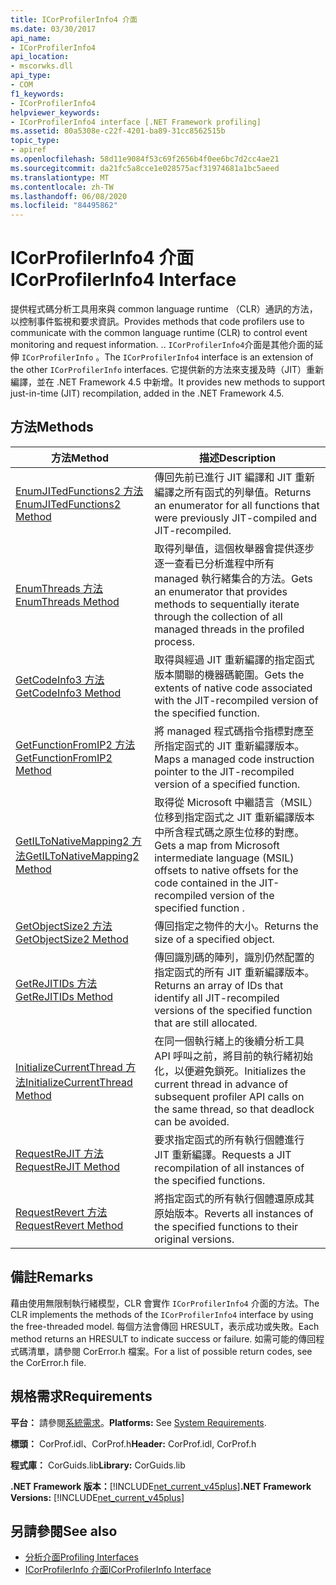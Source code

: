 ```yaml
---
title: ICorProfilerInfo4 介面
ms.date: 03/30/2017
api_name:
- ICorProfilerInfo4
api_location:
- mscorwks.dll
api_type:
- COM
f1_keywords:
- ICorProfilerInfo4
helpviewer_keywords:
- ICorProfilerInfo4 interface [.NET Framework profiling]
ms.assetid: 80a5308e-c22f-4201-ba89-31cc8562515b
topic_type:
- apiref
ms.openlocfilehash: 58d11e9084f53c69f2656b4f0ee6bc7d2cc4ae21
ms.sourcegitcommit: da21fc5a8cce1e028575acf31974681a1bc5aeed
ms.translationtype: MT
ms.contentlocale: zh-TW
ms.lasthandoff: 06/08/2020
ms.locfileid: "84495862"
---
```

# <a name="icorprofilerinfo4-interface"></a><span data-ttu-id="441e4-102">ICorProfilerInfo4 介面</span><span class="sxs-lookup"><span data-stu-id="441e4-102">ICorProfilerInfo4 Interface</span></span>
<span data-ttu-id="441e4-103">提供程式碼分析工具用來與 common language runtime （CLR）通訊的方法，以控制事件監視和要求資訊。</span><span class="sxs-lookup"><span data-stu-id="441e4-103">Provides methods that code profilers use to communicate with the common language runtime (CLR) to control event monitoring and request information.</span></span> <span data-ttu-id="441e4-104">.</span><span class="sxs-lookup"><span data-stu-id="441e4-104">.</span></span> <span data-ttu-id="441e4-105">`ICorProfilerInfo4`介面是其他介面的延伸 `ICorProfilerInfo` 。</span><span class="sxs-lookup"><span data-stu-id="441e4-105">The `ICorProfilerInfo4` interface is an extension of the other `ICorProfilerInfo` interfaces.</span></span> <span data-ttu-id="441e4-106">它提供新的方法來支援及時（JIT）重新編譯，並在 .NET Framework 4.5 中新增。</span><span class="sxs-lookup"><span data-stu-id="441e4-106">It provides new methods to support just-in-time (JIT) recompilation, added in the .NET Framework 4.5.</span></span>  
  
## <a name="methods"></a><span data-ttu-id="441e4-107">方法</span><span class="sxs-lookup"><span data-stu-id="441e4-107">Methods</span></span>  
  
|<span data-ttu-id="441e4-108">方法</span><span class="sxs-lookup"><span data-stu-id="441e4-108">Method</span></span>|<span data-ttu-id="441e4-109">描述</span><span class="sxs-lookup"><span data-stu-id="441e4-109">Description</span></span>|  
|------------|-----------------|  
|[<span data-ttu-id="441e4-110">EnumJITedFunctions2 方法</span><span class="sxs-lookup"><span data-stu-id="441e4-110">EnumJITedFunctions2 Method</span></span>](icorprofilerinfo4-enumjitedfunctions2-method.md)|<span data-ttu-id="441e4-111">傳回先前已進行 JIT 編譯和 JIT 重新編譯之所有函式的列舉值。</span><span class="sxs-lookup"><span data-stu-id="441e4-111">Returns an enumerator for all functions that were previously JIT-compiled and JIT-recompiled.</span></span>|  
|[<span data-ttu-id="441e4-112">EnumThreads 方法</span><span class="sxs-lookup"><span data-stu-id="441e4-112">EnumThreads Method</span></span>](icorprofilerinfo4-enumthreads-method.md)|<span data-ttu-id="441e4-113">取得列舉值，這個枚舉器會提供逐步逐一查看已分析進程中所有 managed 執行緒集合的方法。</span><span class="sxs-lookup"><span data-stu-id="441e4-113">Gets an enumerator that provides methods to sequentially iterate through the collection of all managed threads in the profiled process.</span></span>|  
|[<span data-ttu-id="441e4-114">GetCodeInfo3 方法</span><span class="sxs-lookup"><span data-stu-id="441e4-114">GetCodeInfo3 Method</span></span>](icorprofilerinfo4-getcodeinfo3-method.md)|<span data-ttu-id="441e4-115">取得與經過 JIT 重新編譯的指定函式版本關聯的機器碼範圍。</span><span class="sxs-lookup"><span data-stu-id="441e4-115">Gets the extents of native code associated with the JIT-recompiled version of the specified function.</span></span>|  
|[<span data-ttu-id="441e4-116">GetFunctionFromIP2 方法</span><span class="sxs-lookup"><span data-stu-id="441e4-116">GetFunctionFromIP2 Method</span></span>](icorprofilerinfo4-getfunctionfromip2-method.md)|<span data-ttu-id="441e4-117">將 managed 程式碼指令指標對應至所指定函式的 JIT 重新編譯版本。</span><span class="sxs-lookup"><span data-stu-id="441e4-117">Maps a managed code instruction pointer to the JIT-recompiled version of a specified function.</span></span>|  
|[<span data-ttu-id="441e4-118">GetILToNativeMapping2 方法</span><span class="sxs-lookup"><span data-stu-id="441e4-118">GetILToNativeMapping2 Method</span></span>](icorprofilerinfo4-getiltonativemapping2-method.md)|<span data-ttu-id="441e4-119">取得從 Microsoft 中繼語言（MSIL）位移到指定函式之 JIT 重新編譯版本中所含程式碼之原生位移的對應。</span><span class="sxs-lookup"><span data-stu-id="441e4-119">Gets a map from Microsoft intermediate language (MSIL) offsets to native offsets for the code contained in the JIT-recompiled version of the specified function .</span></span>|  
|[<span data-ttu-id="441e4-120">GetObjectSize2 方法</span><span class="sxs-lookup"><span data-stu-id="441e4-120">GetObjectSize2 Method</span></span>](icorprofilerinfo4-getobjectsize2-method.md)|<span data-ttu-id="441e4-121">傳回指定之物件的大小。</span><span class="sxs-lookup"><span data-stu-id="441e4-121">Returns the size of a specified object.</span></span>|  
|[<span data-ttu-id="441e4-122">GetReJITIDs 方法</span><span class="sxs-lookup"><span data-stu-id="441e4-122">GetReJITIDs Method</span></span>](icorprofilerinfo4-getrejitids-method.md)|<span data-ttu-id="441e4-123">傳回識別碼的陣列，識別仍然配置的指定函式的所有 JIT 重新編譯版本。</span><span class="sxs-lookup"><span data-stu-id="441e4-123">Returns an array of IDs that identify all JIT-recompiled versions of the specified function that are still allocated.</span></span>|  
|[<span data-ttu-id="441e4-124">InitializeCurrentThread 方法</span><span class="sxs-lookup"><span data-stu-id="441e4-124">InitializeCurrentThread Method</span></span>](icorprofilerinfo4-initializecurrentthread-method.md)|<span data-ttu-id="441e4-125">在同一個執行緒上的後續分析工具 API 呼叫之前，將目前的執行緒初始化，以便避免鎖死。</span><span class="sxs-lookup"><span data-stu-id="441e4-125">Initializes the current thread in advance of subsequent profiler API calls on the same thread, so that deadlock can be avoided.</span></span>|  
|[<span data-ttu-id="441e4-126">RequestReJIT 方法</span><span class="sxs-lookup"><span data-stu-id="441e4-126">RequestReJIT Method</span></span>](icorprofilerinfo4-requestrejit-method.md)|<span data-ttu-id="441e4-127">要求指定函式的所有執行個體進行 JIT 重新編譯。</span><span class="sxs-lookup"><span data-stu-id="441e4-127">Requests a JIT recompilation of all instances of the specified functions.</span></span>|  
|[<span data-ttu-id="441e4-128">RequestRevert 方法</span><span class="sxs-lookup"><span data-stu-id="441e4-128">RequestRevert Method</span></span>](icorprofilerinfo4-requestrevert-method.md)|<span data-ttu-id="441e4-129">將指定函式的所有執行個體還原成其原始版本。</span><span class="sxs-lookup"><span data-stu-id="441e4-129">Reverts all instances of the specified functions to their original versions.</span></span>|  
  
## <a name="remarks"></a><span data-ttu-id="441e4-130">備註</span><span class="sxs-lookup"><span data-stu-id="441e4-130">Remarks</span></span>  
 <span data-ttu-id="441e4-131">藉由使用無限制執行緒模型，CLR 會實作 `ICorProfilerInfo4` 介面的方法。</span><span class="sxs-lookup"><span data-stu-id="441e4-131">The CLR implements the methods of the `ICorProfilerInfo4` interface by using the free-threaded model.</span></span> <span data-ttu-id="441e4-132">每個方法會傳回 HRESULT，表示成功或失敗。</span><span class="sxs-lookup"><span data-stu-id="441e4-132">Each method returns an HRESULT to indicate success or failure.</span></span> <span data-ttu-id="441e4-133">如需可能的傳回程式碼清單，請參閱 CorError.h 檔案。</span><span class="sxs-lookup"><span data-stu-id="441e4-133">For a list of possible return codes, see the CorError.h file.</span></span>  
  
## <a name="requirements"></a><span data-ttu-id="441e4-134">規格需求</span><span class="sxs-lookup"><span data-stu-id="441e4-134">Requirements</span></span>  
 <span data-ttu-id="441e4-135">**平台：** 請參閱[系統需求](../../get-started/system-requirements.md)。</span><span class="sxs-lookup"><span data-stu-id="441e4-135">**Platforms:** See [System Requirements](../../get-started/system-requirements.md).</span></span>  
  
 <span data-ttu-id="441e4-136">**標頭：** CorProf.idl、CorProf.h</span><span class="sxs-lookup"><span data-stu-id="441e4-136">**Header:** CorProf.idl, CorProf.h</span></span>  
  
 <span data-ttu-id="441e4-137">**程式庫：** CorGuids.lib</span><span class="sxs-lookup"><span data-stu-id="441e4-137">**Library:** CorGuids.lib</span></span>  
  
 <span data-ttu-id="441e4-138">**.NET Framework 版本：**[!INCLUDE[net_current_v45plus](../../../../includes/net-current-v45plus-md.md)]</span><span class="sxs-lookup"><span data-stu-id="441e4-138">**.NET Framework Versions:** [!INCLUDE[net_current_v45plus](../../../../includes/net-current-v45plus-md.md)]</span></span>  
  
## <a name="see-also"></a><span data-ttu-id="441e4-139">另請參閱</span><span class="sxs-lookup"><span data-stu-id="441e4-139">See also</span></span>

- [<span data-ttu-id="441e4-140">分析介面</span><span class="sxs-lookup"><span data-stu-id="441e4-140">Profiling Interfaces</span></span>](profiling-interfaces.md)
- [<span data-ttu-id="441e4-141">ICorProfilerInfo 介面</span><span class="sxs-lookup"><span data-stu-id="441e4-141">ICorProfilerInfo Interface</span></span>](icorprofilerinfo-interface.md)
